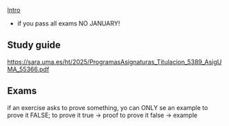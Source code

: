 [Intro](https://informatica.cv.uma.es/pluginfile.php/710568/mod_resource/content/1/Intro2526.pdf)
- if you pass all exams NO JANUARY!

## Study guide

https://sara.uma.es/ht/2025/ProgramasAsignaturas_Titulacion_5389_AsigUMA_55366.pdf

## Exams
if an exercise asks to prove something, yo can ONLY se an example to prove it FALSE;
to prove it true -> proof
to prove it false -> example
